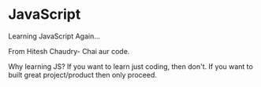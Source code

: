 # JavaScript
Learning JavaScript Again...

From Hitesh Chaudry- Chai aur code.

Why learning JS?
If you want to learn just coding, then don't. If you want to built great project/product then only proceed.